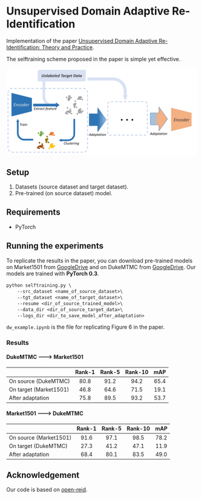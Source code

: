 # Unsupervised Domain Adaptive Re-Identification

Implementation of the paper [Unsupervised Domain Adaptive Re-Identification: Theory and Practice](). 

The selftraining scheme proposed in the paper is simple yet effective.

![Illustration of the selftraining scheme.](./data/algorithm_illustration.png)

## Setup

1. Datasets (source dataset and target dataset).
2. Pre-trained (on source dataset) model.

## Requirements

- PyTorch

## Running the experiments

To replicate the results in the paper, you can download pre-trained models on Market1501 from [GoogleDrive](https://drive.google.com/open?id=1xNqduSroUMDbM_E5VeeR1WuykMh8Oxlb) and on DukeMTMC from [GoogleDrive](https://drive.google.com/file/d/1CFuf_vF9OphbuCyMefa3W8GA8tgcvSkI/view?usp=sharing). Our models are trained with __PyTorch 0.3__.

```
python selftraining.py \
    --src_dataset <name_of_source_dataset>\
    --tgt_dataset <name_of_target_dataset>\
    --resume <dir_of_source_trained_model>\
    --data_dir <dir_of_source_target_data>\
    --logs_dir <dir_to_save_model_after_adaptation>
```

`dw_example.ipynb` is the file for replicating Figure 6 in the paper.

### Results

#### DukeMTMC ---> Market1501

| | Rank-1 | Rank-5 | Rank-10| mAP|
| --- | :---: | :---: | :---: | :---: |
|On source (DukeMTMC)| 80.8 | 91.2 | 94.2 | 65.4|
|On target (Market1501)| 46.8|64.6|71.5|19.1|
|After adaptation| 75.8|89.5|93.2|53.7|

#### Market1501 ---> DukeMTMC

| | Rank-1 | Rank-5 | Rank-10| mAP|
| --- | :---: | :---: | :---: | :---: |
|On source (Market1501)| 91.6 | 97.1 | 98.5 | 78.2|
|On target (DukeMTMC)| 27.3|41.2|47.1|11.9|
|After adaptation| 68.4|80.1|83.5|49.0|

<!-- #### Market1501 --- > CUHK03 -->

<!-- | | Rank-1 | Rank-5 | Rank-10| mAP| -->
<!-- | --- | :---: | :---: | :---: | :---: | -->
<!-- |On source (Market1501)| 91.6 | 97.1 | 98.5 | 78.2| -->
<!-- |On target (CUHK03)| 11.5|23.5|34.5|9.0| -->
<!-- |After adaptation| 38.0|59.5|69.0|28.9| -->

## Acknowledgement

Our code is based on [open-reid](https://github.com/Cysu/open-reid).